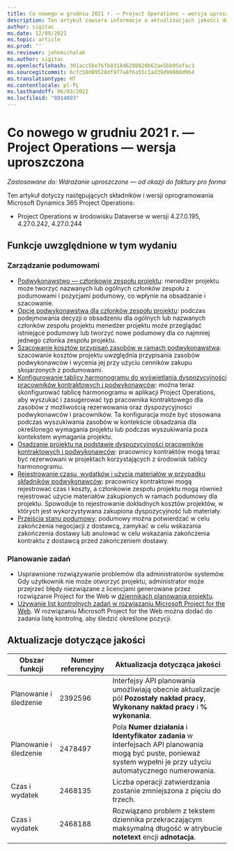 ```yaml
---
title: Co nowego w grudniu 2021 r. — Project Operations — wersja uproszczona
description: Ten artykuł zawiera informacje o aktualizacjach jakości dostępnych w wydaniu Project Operations — wersja uproszczona w grudniu 2021 r.
author: sigitac
ms.date: 12/09/2021
ms.topic: article
ms.prod: ''
ms.reviewer: johnmichalak
ms.author: sigitac
ms.openlocfilehash: 301acc5be76fb0318d6298820b62ae5bb05efac3
ms.sourcegitcommit: 6cfc50d89528df977a8f6a55c1ad39d99800d9b4
ms.translationtype: HT
ms.contentlocale: pl-PL
ms.lasthandoff: 06/03/2022
ms.locfileid: "8914093"
---
```

# <a name="whats-new-december-2021---project-operations-lite-deployment"></a>Co nowego w grudniu 2021 r. — Project Operations — wersja uproszczona

_Zastosowane do: Wdrażanie uproszczone — od okazji do faktury pro forma_

Ten artykuł dotyczy następujących składników i wersji oprogramowania Microsoft Dynamics 365 Project Operations:

- Project Operations w środowisku Dataverse w wersji 4.27.0.195, 4.27.0.242, 4.27.0.244


## <a name="features-included-in-this-release"></a>Funkcje uwzględnione w tym wydaniu

### <a name="subcontract-management"></a>Zarządzanie podumowami 

- [Podwykonawstwo — członkowie zespołu projektu](../subcontracting/subcontracting-project-team-members.md): menedżer projektu może tworzyć nazwanych lub ogólnych członków zespołu z podumowami i pozycjami podumowy, co wpłynie na obsadzanie i szacowanie.
- [Opcje podwykonawstwa dla członków zespołu projektu](../subcontracting/subcon-options.md): podczas podejmowania decyzji o obsadzeniu dla ogólnych lub nazwanych członków zespołu projektu menedżer projektu może przeglądać istniejące podumowy lub tworzyć nowe podumowy dla co najmniej jednego członka zespołu projektu. 
- [Szacowanie kosztów przypisań zasobów w ramach podwykonawstwa](../subcontracting/costing-subcon-ra.md): szacowanie kosztów projektu uwzględnia przypisania zasobów podwykonawców i wycenia jej przy użyciu cenników zakupu skojarzonych z podumowami. 
- [Konfigurowanie tablicy harmonogramu do wyświetlania dyspozycyjności pracowników kontraktowych i podwykonawców](../subcontracting/configure-sb-subcon.md): można teraz skonfigurować tablicę harmonogramu w aplikacji Project Operations, aby wyszukać i zasugerować typ pracownika kontraktowego dla zasobów z możliwością rezerwowania oraz dyspozycyjności podwykonawców i pracowników. Ta konfiguracja może być stosowana podczas wyszukiwania zasobów w kontekście obsadzania dla określonego wymagania projektu lub podczas wyszukiwania poza kontekstem wymagania projektu.
- [Osadzanie projektu na podstawie dyspozycyjności pracowników kontraktowych i podwykonawców](../subcontracting/staffing-cw.md): pracownicy kontraktów mogą teraz być rezerwowani w projektach korzystających z środowisk tablicy harmonogramu.
- [Rejestrowanie czasu, wydatków i użycia materiałów w przypadku składników podwykonawców](../subcontracting/recording-subcon-actuals.md): pracownicy kontraktowi mogą rejestrować czas i koszty, a członkowie zespołu projektu mogą również rejestrować użycie materiałów zakupionych w ramach podumowy dla projektu. Spowoduje to rejestrowanie dokładnych kosztów projektów, w których jest wykorzystywana zakupiona dyspozycyjność lub materiały.
- [Przejścia stanu podumowy](../subcontracting/subcon-states.md): podumowy można potwierdzać w celu zakończenia negocjacji z dostawcą, zamykać w celu wskazania zakończenia dostawy lub anulować w celu wskazania zakończenia kontraktu z dostawcą przed zakończeniem dostawy.

### <a name="task-planning"></a>Planowanie zadań
- Usprawnione rozwiązywanie problemów dla administratorów systemów. Gdy użytkownik nie może otworzyć projektu, administrator może przejrzeć błędy niezwiązane z licencjami generowane przez rozwiązanie Project for the Web w [dziennikach planowania projektu](../../project-management/schedule-api-logs.md).
- [Używanie list kontrolnych zadań w rozwiązaniu Microsoft Project for the Web](https://support.microsoft.com/en-us/office/use-task-checklists-in-microsoft-project-for-the-web-c69bcf73-5c75-4ad3-9893-6d6f92360e9c). W rozwiązaniu Microsoft Project for the Web można dodać do zadania listę kontrolną, aby śledzić określone pozycji.

## <a name="quality-updates"></a>Aktualizacje dotyczące jakości

| **Obszar funkcji** | **Numer referencyjny** | **Aktualizacja dotycząca jakości** |
| --- | --- | --- |
| Planowanie i śledzenie | 2392596 | Interfejsy API planowania umożliwiają obecnie aktualizacje pól **Pozostały nakład pracy**, **Wykonany nakład pracy** i **% wykonania**. |
| Planowanie i śledzenie | 2478497 | Pola **Numer działania** i **Identyfikator zadania** w interfejsach API planowania mogą być puste, ponieważ system wypełni je przy użyciu automatycznego numerowania.|
| Czas i wydatek | 2468135 | Liczba operacji zatwierdzania zostanie zmniejszona z pięciu do trzech. |
| Czas i wydatek | 2468188 | Rozwiązano problem z tekstem dziennika przekraczającym maksymalną długość w atrybucie **notetext** encji **adnotacja**. |
